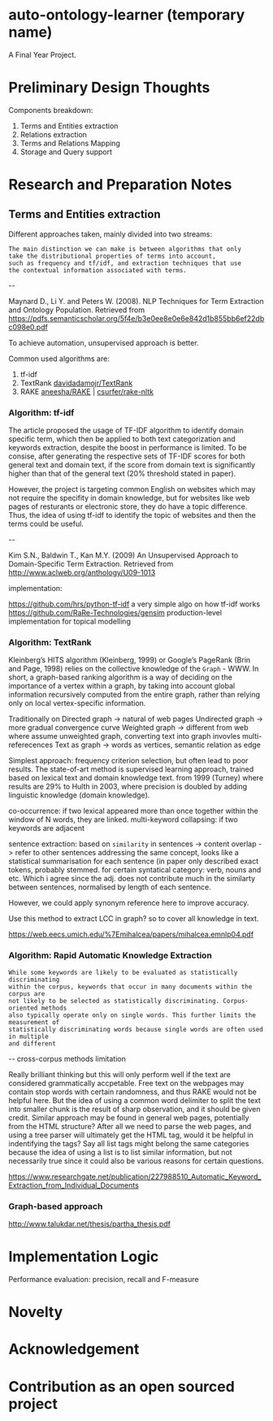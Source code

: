 # auto-ontology-learner (temporary name)

A Final Year Project.

# Preliminary Design Thoughts

Components breakdown:
1. Terms and Entities extraction
2. Relations extraction
3. Terms and Relations Mapping
4. Storage and Query support

# Research and Preparation Notes

## Terms and Entities extraction

Different approaches taken, mainly divided into two streams:

```
The main distinction we can make is between algorithms that only 
take the distributional properties of terms into account, 
such as frequency and tf/idf, and extraction techniques that use
the contextual information associated with terms.
```

--

Maynard D., Li Y. and Peters W. (2008). NLP Techniques for Term Extraction and
Ontology Population. Retrieved from
https://pdfs.semanticscholar.org/5f4e/b3e0ee8e0e6e842d1b855bb6ef22dbc098e0.pdf

To achieve automation, unsupervised approach is better.

Common used algorithms are:
1. tf-idf
2. TextRank [davidadamojr/TextRank](https://github.com/davidadamojr/TextRank/)
3. RAKE [aneesha/RAKE](https://github.com/aneesha/RAKE) | [csurfer/rake-nltk](https://github.com/csurfer/rake-nltk)

### Algorithm: tf-idf



The article proposed the usage of TF-IDF algorithm to identify domain specific term, which then be applied to both text
categorization and keywords extraction, despite the boost in performance is limited. To be consise, after generating the respective sets of TF-IDF scores for both general text and domain text, if the score from domain text is significantly higher than that of the general text (20% threshold stated in paper). 

However, the project is targeting common English on websites which may not require the specifity in domain knowledge, but for websites like web pages of resturants or electronic store, they do have a topic difference. Thus, the idea of using tf-idf to identify the topic of websites and then the terms could be useful.

-- 

Kim S.N., Baldwin T., Kan M.Y. (2009) An Unsupervised Approach to Domain-Specific Term Extraction. Retrieved from http://www.aclweb.org/anthology/U09-1013

implementation:

https://github.com/hrs/python-tf-idf a very simple algo on how tf-idf works
https://github.com/RaRe-Technologies/gensim production-level implementation for topical modelling

### Algorithm: TextRank

Kleinberg’s HITS algorithm (Kleinberg, 1999) or Google’s PageRank (Brin and Page, 1998) relies on the collective knowledge
of the `Graph` - WWW. In short, a graph-based ranking algorithm is a way of deciding on the importance of a vertex within a graph, by taking into account global information recursively computed from the entire graph, rather than relying only
on local vertex-specific information.

Traditionally on Directed graph -> natural of web pages
Undirected graph -> more gradual convergence curve
Weighted graph -> different from web where assume unweighted graph, converting text into graph invovles multi-referecences
Text as graph -> words as vertices, semantic relation as edge

Simplest approach: frequency criterion selection, but often lead to poor results. The state-of-art method is supervised learning
approach, trained based on lexical text and domain knowledge text. from 1999 (Turney) where results are 29% to Hulth in 2003,
where precision is doubled by adding linguistic knowledge (domain knowledge).

co-occurrence: if two lexical appeared more than once together within the window of N words, they are linked.
multi-keyword collapsing: if two keywords are adjacent

sentence extraction: based on `similarity` in sentences -> content overlap -> refer to other sentences addressing the same
concept, looks like a statistical summarisation for each sentence (in paper only described exact tokens, probably stemmed. for 
certain syntatical category: verb, nouns and etc. Which i agree since the adj. does not contribute much in the similarty 
between sentences, normalised by length of each sentence.

However, we could apply synonym reference here to improve accuracy. 

Use this method to extract LCC in graph? so to cover all knowledge in text.

https://web.eecs.umich.edu/%7Emihalcea/papers/mihalcea.emnlp04.pdf

### Algorithm: Rapid Automatic Knowledge Extraction

```
While some keywords are likely to be evaluated as statistically discriminating
within the corpus, keywords that occur in many documents within the corpus are
not likely to be selected as statistically discriminating. Corpus-oriented methods
also typically operate only on single words. This further limits the measurement of
statistically discriminating words because single words are often used in multiple
and different
```
-- cross-corpus methods limitation

Really brilliant thinking but this will only perform well if the text are considered grammatically 
accpetable. Free text on the webpages may contain stop words with certain randomness, and thus RAKE
would not be helpful here. But the idea of using a common word delimiter to split the text into smaller chunk
is the result of sharp observation, and it should be given credit. Similar approach may be found in general web pages,
potentially from the HTML structure? After all we need to parse the web pages, and using a tree parser will ultimately get 
the HTML tag, would it be helpful in indentifying the tags? Say all list tags might belong the same categories because
the idea of using a list is to list similar information, but not necessarily true since it could also be various reasons for certain questions.

https://www.researchgate.net/publication/227988510_Automatic_Keyword_Extraction_from_Individual_Documents   

### Graph-based approach  

http://www.talukdar.net/thesis/partha_thesis.pdf


# Implementation Logic


Performance evaluation: precision, recall and F-measure

# Novelty

# Acknowledgement

# Contribution as an open sourced project
